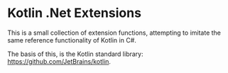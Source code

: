 # Kotlin .Net Extensions

This is a small collection of extension functions, attempting to imitate the same
reference functionality of Kotlin in C#.

The basis of this, is the Kotlin standard library: https://github.com/JetBrains/kotlin.